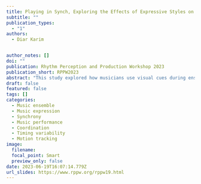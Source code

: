 ```yaml
---
title: Playing in Synch, Exploring the Effects of Expressive Styles on Motion Synchrony in String Quartets 
subtitle: ""
publication_types:
  - "1"
authors:
  - Diar Karim


author_notes: []
doi: ""
publication: Rhythm Perception and Production Workshop 2023
publication_short: RPPW2023
abstract: "This study explored how musicians use visual cues during ensemble performances. Specifically, we  looked at how motion synchrony varied with different playing styles, with the first violin as the lead  player. We used an excerpt from the finale of Haydn's String Quartet Op. 74 No. 1 and asked a quartet  to repeatedly play it in three different ways: normal, deadpan, and with random pauses throughout  the piece. These conditions were randomised with 10 repetitions in each condition. Using a cross correlation metric across motion velocities for head and bow movements of each player, we  computed an overall synchrony score between all the players across the three playing styles. The  results showed that motion synchrony scores were lowest in the random pause condition and best in  the normal playing style. Furthermore, in the low synchrony condition, head movements were more  prominent compared to the other two conditions. These findings provide insights into how musicians  coordinate their motions during ensemble performances and how different playing styles affect  motion synchrony in string quartets. The study's results can inform future research on developing  effective training methods and technologies to enhance ensemble playing skills."
draft: false
featured: false
tags: []
categories:
  - Music ensemble
  - Music expression
  - Synchrony
  - Music performance
  - Coordination
  - Timing variability
  - Motion tracking
image:
  filename:
  focal_point: Smart
  preview_only: false
date: 2023-06-19T16:07:14.779Z
url_slides: https://www.rppw.org/rppw19.html
---
```


